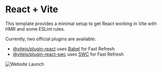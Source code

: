 # React + Vite

This template provides a minimal setup to get React working in Vite with HMR and some ESLint rules.

Currently, two official plugins are available:

- [@vitejs/plugin-react](https://github.com/vitejs/vite-plugin-react/blob/main/packages/plugin-react/README.md) uses [Babel](https://babeljs.io/) for Fast Refresh
- [@vitejs/plugin-react-swc](https://github.com/vitejs/vite-plugin-react-swc) uses [SWC](https://swc.rs/) for Fast Refresh

![Website Launch](https://github.com/Heshan95/responsive_coffee_shope_website_using_react/assets/76845938/aa6b8f0c-f1e6-4d90-9f0e-ba9b39efd310)
